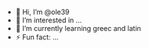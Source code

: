 - 👋 Hi, I’m @ole39
- 👀 I’m interested in ...
- 🌱 I’m currently learning greec and latin
- ⚡ Fun fact: ...

<!---
ole39/ole39 is a ✨ special ✨ repository because its `README.md` (this file) appears on your GitHub profile.
You can click the Preview link to take a look at your changes.
--->
